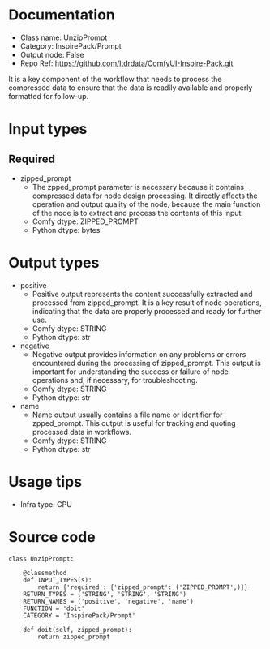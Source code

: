# Documentation
- Class name: UnzipPrompt
- Category: InspirePack/Prompt
- Output node: False
- Repo Ref: https://github.com/ltdrdata/ComfyUI-Inspire-Pack.git

It is a key component of the workflow that needs to process the compressed data to ensure that the data is readily available and properly formatted for follow-up.

# Input types
## Required
- zipped_prompt
    - The zpped_prompt parameter is necessary because it contains compressed data for node design processing. It directly affects the operation and output quality of the node, because the main function of the node is to extract and process the contents of this input.
    - Comfy dtype: ZIPPED_PROMPT
    - Python dtype: bytes

# Output types
- positive
    - Positive output represents the content successfully extracted and processed from zipped_prompt. It is a key result of node operations, indicating that the data are properly processed and ready for further use.
    - Comfy dtype: STRING
    - Python dtype: str
- negative
    - Negative output provides information on any problems or errors encountered during the processing of zipped_prompt. This output is important for understanding the success or failure of node operations and, if necessary, for troubleshooting.
    - Comfy dtype: STRING
    - Python dtype: str
- name
    - Name output usually contains a file name or identifier for zpped_prompt. This output is useful for tracking and quoting processed data in workflows.
    - Comfy dtype: STRING
    - Python dtype: str

# Usage tips
- Infra type: CPU

# Source code
```
class UnzipPrompt:

    @classmethod
    def INPUT_TYPES(s):
        return {'required': {'zipped_prompt': ('ZIPPED_PROMPT',)}}
    RETURN_TYPES = ('STRING', 'STRING', 'STRING')
    RETURN_NAMES = ('positive', 'negative', 'name')
    FUNCTION = 'doit'
    CATEGORY = 'InspirePack/Prompt'

    def doit(self, zipped_prompt):
        return zipped_prompt
```